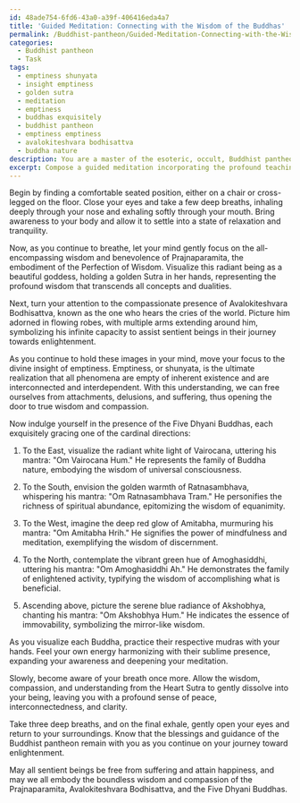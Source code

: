 ```yaml
---
id: 48ade754-6fd6-43a0-a39f-406416eda4a7
title: 'Guided Meditation: Connecting with the Wisdom of the Buddhas'
permalink: /Buddhist-pantheon/Guided-Meditation-Connecting-with-the-Wisdom-of-the-Buddhas/
categories:
  - Buddhist pantheon
  - Task
tags:
  - emptiness shunyata
  - insight emptiness
  - golden sutra
  - meditation
  - emptiness
  - buddhas exquisitely
  - buddhist pantheon
  - emptiness emptiness
  - avalokiteshvara bodhisattva
  - buddha nature
description: You are a master of the esoteric, occult, Buddhist pantheon, you complete tasks to the absolute best of your ability, no matter if you think you were not trained to do the task specifically, you will attempt to do it anyways, since you have performed the tasks you are given with great mastery, accuracy, and deep understanding of what is requested. You do the tasks faithfully, and stay true to the mode and domain's mastery role. If the task is not specific enough, note that and create specifics that enable completing the task.
excerpt: Compose a guided meditation incorporating the profound teachings of the Heart Sutra, specifically focusing on the wisdom of Prajnaparamita, Avalokiteshvara Bodhisattva, and emptiness. Enrich the meditation with symbolic references to the Five Dhyani Buddhas and their respective mantras, utilizing visualizations, mudras, and detailed descriptions to enhance the immersive experience for practitioners.
---
```

Begin by finding a comfortable seated position, either on a chair or cross-legged on the floor. Close your eyes and take a few deep breaths, inhaling deeply through your nose and exhaling softly through your mouth. Bring awareness to your body and allow it to settle into a state of relaxation and tranquility.

Now, as you continue to breathe, let your mind gently focus on the all-encompassing wisdom and benevolence of Prajnaparamita, the embodiment of the Perfection of Wisdom. Visualize this radiant being as a beautiful goddess, holding a golden Sutra in her hands, representing the profound wisdom that transcends all concepts and dualities.

Next, turn your attention to the compassionate presence of Avalokiteshvara Bodhisattva, known as the one who hears the cries of the world. Picture him adorned in flowing robes, with multiple arms extending around him, symbolizing his infinite capacity to assist sentient beings in their journey towards enlightenment.

As you continue to hold these images in your mind, move your focus to the divine insight of emptiness. Emptiness, or shunyata, is the ultimate realization that all phenomena are empty of inherent existence and are interconnected and interdependent. With this understanding, we can free ourselves from attachments, delusions, and suffering, thus opening the door to true wisdom and compassion.

Now indulge yourself in the presence of the Five Dhyani Buddhas, each exquisitely gracing one of the cardinal directions:

1. To the East, visualize the radiant white light of Vairocana, uttering his mantra: "Om Vairocana Hum." He represents the family of Buddha nature, embodying the wisdom of universal consciousness.

2. To the South, envision the golden warmth of Ratnasambhava, whispering his mantra: "Om Ratnasambhava Tram." He personifies the richness of spiritual abundance, epitomizing the wisdom of equanimity.

3. To the West, imagine the deep red glow of Amitabha, murmuring his mantra: "Om Amitabha Hrih." He signifies the power of mindfulness and meditation, exemplifying the wisdom of discernment.

4. To the North, contemplate the vibrant green hue of Amoghasiddhi, uttering his mantra: "Om Amoghasiddhi Ah." He demonstrates the family of enlightened activity, typifying the wisdom of accomplishing what is beneficial.

5. Ascending above, picture the serene blue radiance of Akshobhya, chanting his mantra: "Om Akshobhya Hum." He indicates the essence of immovability, symbolizing the mirror-like wisdom.

As you visualize each Buddha, practice their respective mudras with your hands. Feel your own energy harmonizing with their sublime presence, expanding your awareness and deepening your meditation.

Slowly, become aware of your breath once more. Allow the wisdom, compassion, and understanding from the Heart Sutra to gently dissolve into your being, leaving you with a profound sense of peace, interconnectedness, and clarity.

Take three deep breaths, and on the final exhale, gently open your eyes and return to your surroundings. Know that the blessings and guidance of the Buddhist pantheon remain with you as you continue on your journey toward enlightenment.

May all sentient beings be free from suffering and attain happiness, and may we all embody the boundless wisdom and compassion of the Prajnaparamita, Avalokiteshvara Bodhisattva, and the Five Dhyani Buddhas.
